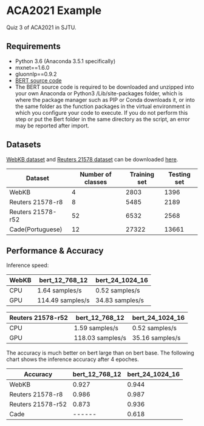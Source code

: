 # ACA2021 Example
Quiz 3 of ACA2021 in SJTU.
## Requirements
- Python 3.6 (Anaconda 3.5.1 specifically)
- mxnet==1.6.0
- gluonnlp==0.9.2
- [BERT source code](https://gluon-nlp.mxnet.io/model_zoo/bert/index.html) 
- The BERT source code is required to be downloaded and unzipped into your own Anaconda or Python3 /Lib/site-packages folder, which is where the package manager such as PIP or Conda downloads it, or into the same folder as the function packages in the virtual environment in which you configure your code to execute. If you do not perform this step or put the Bert folder in the same directory as the script, an error may be reported after import.
## Datasets
[WebKB dataset](http://www.google.com/url?q=http%3A%2F%2Fwww.cs.cmu.edu%2Fafs%2Fcs.cmu.edu%2Fproject%2Ftheo-20%2Fwww%2Fdata%2F&sa=D&sntz=1&usg=AFQjCNEOrlUR_oci7gC1zHrEjGG7ujksqQ) and [Reuters 21578 dataset](http://www.google.com/url?q=http%3A%2F%2Fwww.daviddlewis.com%2Fresources%2Ftestcollections%2Freuters21578%2F&sa=D&sntz=1&usg=AFQjCNEaq3FcnH_SctlxbLcIWWehjWDpFA) can be downloaded [here](https://drive.google.com/drive/folders/1p3-IeJ1MMAdtjBEtOj3RMIvuYtaGkjpi?usp=sharing).

| Dataset | Number of classes | Training set | Testing set |
| ------ | ------ | ------ | ------ |
| WebKB | 4 | 2803 | 1396 |
| Reuters 21578-r8 | 8 | 5485 | 2189 |
| Reuters 21578-r52 | 52 | 6532 | 2568 |
| Cade(Portuguese) | 12 | 27322 | 13661 |

## Performance & Accuracy
Inference speed:

| WebKB | bert_12_768_12 | bert_24_1024_16 |
| ------ | ------ | ------ |
| CPU | 1.64 samples/s | 0.52 samples/s |
| GPU | 114.49 samples/s | 34.83 samples/s |

| Reuters 21578-r52 | bert_12_768_12 | bert_24_1024_16 |
| ------ | ------ | ------ |
| CPU | 1.59 samples/s | 0.52 samples/s |
| GPU | 118.03 samples/s | 35.16 samples/s |

The accuracy is much better on bert large than on bert base. The following chart shows the inference accuracy after 4 epoches.

| Accuracy | bert_12_768_12 | bert_24_1024_16 |
| ------ | ------ | ------ |
| WebKB | 0.927 | 0.944 |
| Reuters 21578-r8 | 0.986 | 0.987 |
| Reuters 21578-r52 | 0.873 | 0.936 |
| Cade | ------ | 0.618 |
